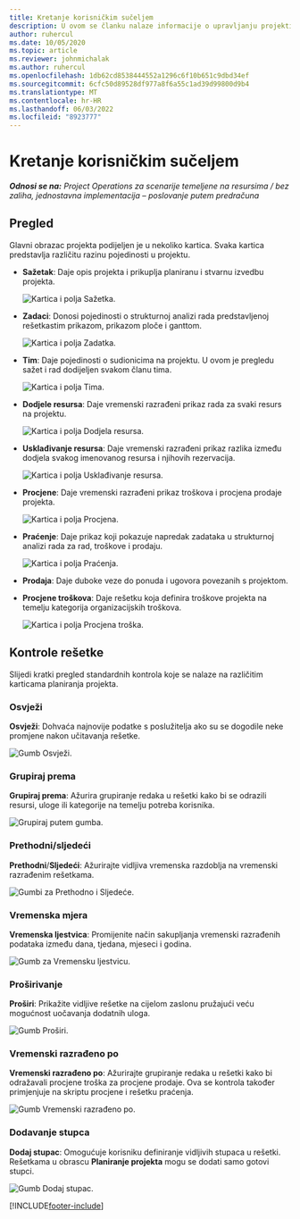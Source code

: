 ```yaml
---
title: Kretanje korisničkim sučeljem
description: U ovom se članku nalaze informacije o upravljanju projektima u operacijama programa Dynamics 365 Project.
author: ruhercul
ms.date: 10/05/2020
ms.topic: article
ms.reviewer: johnmichalak
ms.author: ruhercul
ms.openlocfilehash: 1db62cd8538444552a1296c6f10b651c9dbd34ef
ms.sourcegitcommit: 6cfc50d89528df977a8f6a55c1ad39d99800d9b4
ms.translationtype: MT
ms.contentlocale: hr-HR
ms.lasthandoff: 06/03/2022
ms.locfileid: "8923777"
---
```

# <a name="navigating-the-user-interface"></a>Kretanje korisničkim sučeljem

_**Odnosi se na:** Project Operations za scenarije temeljene na resursima / bez zaliha, jednostavna implementacija – poslovanje putem predračuna_

## <a name="overview"></a>Pregled

Glavni obrazac projekta podijeljen je u nekoliko kartica. Svaka kartica predstavlja različitu razinu pojedinosti u projektu.

- **Sažetak**: Daje opis projekta i prikuplja planiranu i stvarnu izvedbu projekta.

    ![Kartica i polja Sažetka.](media/navigation7.png)

- **Zadaci**: Donosi pojedinosti o strukturnoj analizi rada predstavljenoj rešetkastim prikazom, prikazom ploče i ganttom.

    ![Kartica i polja Zadatka.](media/navigation8.png)

- **Tim**: Daje pojedinosti o sudionicima na projektu. U ovom je pregledu sažet i rad dodijeljen svakom članu tima.

    ![Kartica i polja Tima.](media/navigation9.png)

- **Dodjele resursa**: Daje vremenski razrađeni prikaz rada za svaki resurs na projektu.

    ![Kartica i polja Dodjela resursa.](media/navigation10.png)

- **Usklađivanje resursa**: Daje vremenski razrađeni prikaz razlika između dodjela svakog imenovanog resursa i njihovih rezervacija.

    ![Kartica i polja Usklađivanje resursa.](media/navigation11.png)

- **Procjene**: Daje vremenski razrađeni prikaz troškova i procjena prodaje projekta.

    ![Kartica i polja Procjena.](media/navigation12.png)

- **Praćenje**: Daje prikaz koji pokazuje napredak zadataka u strukturnoj analizi rada za rad, troškove i prodaju.

    ![Kartica i polja Praćenja.](media/navigation13.png)

- **Prodaja**: Daje duboke veze do ponuda i ugovora povezanih s projektom.

- **Procjene troškova**: Daje rešetku koja definira troškove projekta na temelju kategorija organizacijskih troškova.

    ![Kartica i polja Procjena troška.](media/navigation14.png)

## <a name="grid-controls"></a>Kontrole rešetke

Slijedi kratki pregled standardnih kontrola koje se nalaze na različitim karticama planiranja projekta.

### <a name="refresh"></a>Osvježi

**Osvježi**: Dohvaća najnovije podatke s poslužitelja ako su se dogodile neke promjene nakon učitavanja rešetke.

![Gumb Osvježi.](media/navigation7.png)

### <a name="group-by"></a>Grupiraj prema

**Grupiraj prema**: Ažurira grupiranje redaka u rešetki kako bi se odrazili resursi, uloge ili kategorije na temelju potreba korisnika.

![Grupiraj putem gumba.](media/navigation6.png)

### <a name="previousnext"></a>Prethodni/sljedeći

**Prethodni**/**Sljedeći**: Ažurirajte vidljiva vremenska razdoblja na vremenski razrađenim rešetkama.

![Gumbi za Prethodno i Sljedeće.](media/navigation2.png)

### <a name="timescale"></a>Vremenska mjera

**Vremenska ljestvica**: Promijenite način sakupljanja vremenski razrađenih podataka između dana, tjedana, mjeseci i godina.

![Gumb za Vremensku ljestvicu.](media/navigation3.png)

### <a name="expand"></a>Proširivanje

**Proširi**: Prikažite vidljive rešetke na cijelom zaslonu pružajući veću mogućnost uočavanja dodatnih uloga.

![Gumb Proširi.](media/navigation4.png)

### <a name="time-phase-by"></a>Vremenski razrađeno po

**Vremenski razrađeno po**: Ažurirajte grupiranje redaka u rešetki kako bi odražavali procjene troška za procjene prodaje. Ova se kontrola također primjenjuje na skriptu procjene i rešetku praćenja.

![Gumb Vremenski razrađeno po.](media/navigation0.png)

### <a name="add-column"></a>Dodavanje stupca

**Dodaj stupac**: Omogućuje korisniku definiranje vidljivih stupaca u rešetki. Rešetkama u obrascu **Planiranje projekta** mogu se dodati samo gotovi stupci.

![Gumb Dodaj stupac.](media/navigation5.png)


[!INCLUDE[footer-include](../includes/footer-banner.md)]